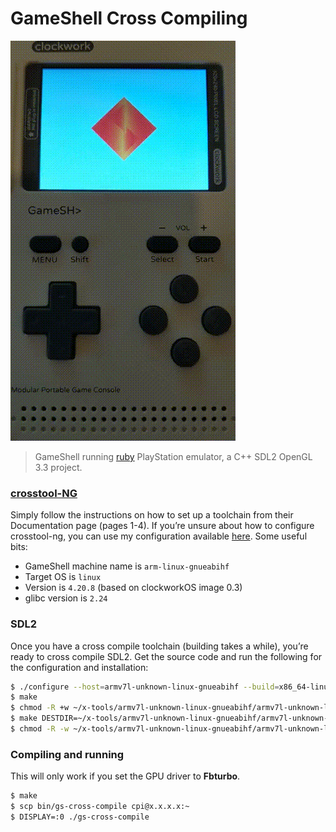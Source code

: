 # GameShell Cross Compiling

![gameshell.gif](gameshell.gif)

> GameShell running [ruby](https://github.com/Ruenzuo/ruby) PlayStation emulator, a C++ SDL2 OpenGL 3.3 project.

### [crosstool-NG](http://crosstool-ng.github.io/)

Simply follow the instructions on how to set up a toolchain from their Documentation page (pages 1-4). If you’re unsure about how to configure crosstool-ng, you can use my configuration available [here](https://gist.github.com/UnsafePointer/04b9daddb946583ed289e0fa0e9c190f). Some useful bits:

* GameShell machine name is `arm-linux-gnueabihf`
* Target OS is `linux`
* Version is `4.20.8` (based on clockworkOS image 0.3)
* glibc version is `2.24`

### SDL2

Once you have a cross compile toolchain (building takes a while), you’re ready to cross compile SDL2. Get the source code and run the following for the configuration and installation:

```bash
$ ./configure --host=armv7l-unknown-linux-gnueabihf --build=x86_64-linux-gnu --disable-pulseaudio --prefix=/usr
$ make
$ chmod -R +w ~/x-tools/armv7l-unknown-linux-gnueabihf/armv7l-unknown-linux-gnueabihf/sysroot
$ make DESTDIR=~/x-tools/armv7l-unknown-linux-gnueabihf/armv7l-unknown-linux-gnueabihf/sysroot install
$ chmod -R -w ~/x-tools/armv7l-unknown-linux-gnueabihf/armv7l-unknown-linux-gnueabihf/sysroot
```

### Compiling and running

This will only work if you set the GPU driver to **Fbturbo**.

```bash
$ make
$ scp bin/gs-cross-compile cpi@x.x.x.x:~
$ DISPLAY=:0 ./gs-cross-compile
```
